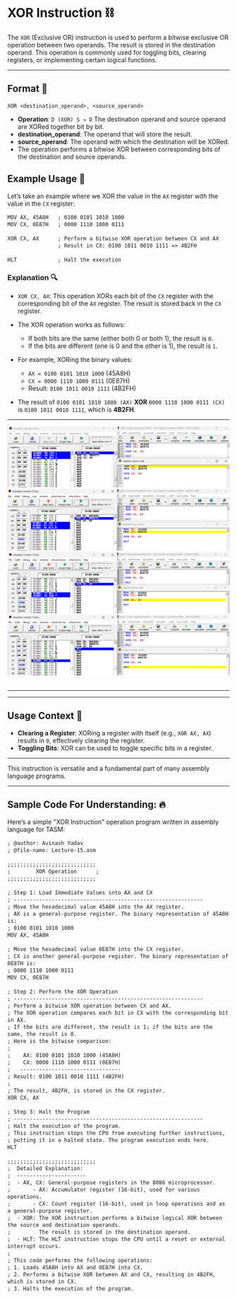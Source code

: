 # **XOR Instruction ⛓️**

The `XOR` (Exclusive OR) instruction is used to perform a bitwise exclusive OR operation between two operands. The result is stored in the destination operand. This operation is commonly used for toggling bits, clearing registers, or implementing certain logical functions.

---

## **Format 🔢**

```assembly
XOR <destination_operand>, <source_operand>
```

- **Operation**: `D (XOR) S → D` The destination operand and source operand are XORed together bit by bit.
- **destination_operand**: The operand that will store the result.
- **source_operand**: The operand with which the destination will be XORed.
- The operation performs a bitwise XOR between corresponding bits of the destination and source operands.

## Example Usage 📘

Let’s take an example where we XOR the value in the `AX` register with the value in the `CX` register:

```assembly
MOV AX, 45A8H   ; 0100 0101 1010 1000
MOV CX, 0E87H   ; 0000 1110 1000 0111

XOR CX, AX      ; Perform a bitwise XOR operation between CX and AX
                ; Result in CX: 0100 1011 0010 1111 => 4B2FH

HLT             ; Halt the execution
```

### **Explanation 🔍**

- `XOR CX, AX`: This operation XORs each bit of the `CX` register with the corresponding bit of the `AX` register. The result is stored back in the `CX` register.

- The XOR operation works as follows:

  - If both bits are the same (either both 0 or both 1), the result is `0`.
  - If the bits are different (one is 0 and the other is 1), the result is `1`.

- For example, XORing the binary values:

  - `AX = 0100 0101 1010 1000` (45A8H)
  - `CX = 0000 1110 1000 0111` (0E87H)
  - Result: `0100 1011 0010 1111` (4B2FH)

- The result of `0100 0101 1010 1000 (AX)` **XOR** `0000 1110 1000 0111 (CX)` is `0100 1011 0010 1111`, which is **4B2FH**.

---

![XOR Instruction](<./Assests/1XOR Instruction.png>) <br>
![XOR Instruction](<./Assests/2XOR Instruction.png>) <br>
![XOR Instruction](<./Assests/3XOR Instruction.png>) <br>
![XOR Instruction](<./Assests/4XOR Instruction.png>) <br><br>

---

---

## Usage Context 🎯

- **Clearing a Register**: XORing a register with itself (e.g., `XOR AX, AX`) results in `0`, effectively clearing the register.
- **Toggling Bits**: XOR can be used to toggle specific bits in a register.

---

This instruction is versatile and a fundamental part of many assembly language programs.

---

## Sample Code For Understanding: 🔥

Here’s a simple "XOR Instruction" operation program written in assembly language for TASM:

```assembly
; @author: Avinash Yadav
; @file-name: Lecture-15.asm

;;;;;;;;;;;;;;;;;;;;;;;;;;;;
;        XOR Operation      ;
;;;;;;;;;;;;;;;;;;;;;;;;;;;;

; Step 1: Load Immediate Values into AX and CX
; ------------------------------------------------------------
; Move the hexadecimal value 45A8H into the AX register.
; AX is a general-purpose register. The binary representation of 45A8H is:
; 0100 0101 1010 1000
MOV AX, 45A8H

; Move the hexadecimal value 0E87H into the CX register.
; CX is another general-purpose register. The binary representation of 0E87H is:
; 0000 1110 1000 0111
MOV CX, 0E87H

; Step 2: Perform the XOR Operation
; ------------------------------------------------------------
; Perform a bitwise XOR operation between CX and AX.
; The XOR operation compares each bit in CX with the corresponding bit in AX.
; If the bits are different, the result is 1; if the bits are the same, the result is 0.
; Here is the bitwise comparison:
;
;    AX: 0100 0101 1010 1000 (45A8H)
;    CX: 0000 1110 1000 0111 (0E87H)
;   --------------------------------
; Result: 0100 1011 0010 1111 (4B2FH)
;
; The result, 4B2FH, is stored in the CX register.
XOR CX, AX

; Step 3: Halt the Program
; ------------------------------------------------------------
; Halt the execution of the program.
; This instruction stops the CPU from executing further instructions,
; putting it in a halted state. The program execution ends here.
HLT

;;;;;;;;;;;;;;;;;;;;;;;;;;;;
;  Detailed Explanation:
;  ----------------------
;  - AX, CX: General-purpose registers in the 8086 microprocessor.
;       - AX: Accumulator register (16-bit), used for various operations.
;       - CX: Count register (16-bit), used in loop operations and as a general-purpose register.
;  - XOR: The XOR instruction performs a bitwise logical XOR between the source and destination operands.
;         The result is stored in the destination operand.
;  - HLT: The HLT instruction stops the CPU until a reset or external interrupt occurs.
;
; This code performs the following operations:
; 1. Loads 45A8H into AX and 0E87H into CX.
; 2. Performs a bitwise XOR between AX and CX, resulting in 4B2FH, which is stored in CX.
; 3. Halts the execution of the program.
```
